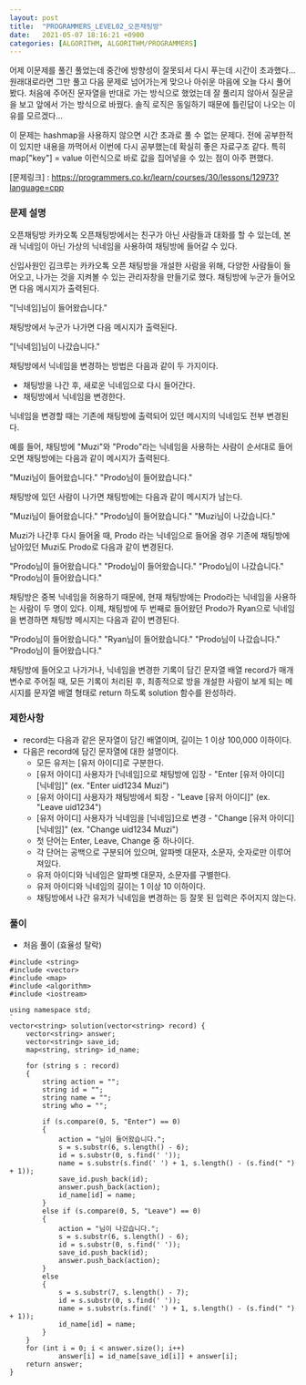 ```yaml
---
layout: post
title:  "PROGRAMMERS_LEVEL02_오픈채팅방"
date:   2021-05-07 18:16:21 +0900
categories: [ALGORITHM, ALGORITHM/PROGRAMMERS]
---
```


어제 이문제를 풀긴 풀었는데 중간에 방향성이 잘못되서 다시 푸는데 시간이 초과했다... 원래대로라면 그만 풀고 다음 문제로 넘어가는게 맞으나 아쉬운 마음에 오늘 다시 풀어봤다. 처음에 주어진 문자열을 반대로 가는 방식으로 했었는데 잘 풀리지 않아서 질문글을 보고 앞에서 가는 방식으로 바꿨다. 솔직 로직은 동일하기 때문에 틀린답이 나오는 이유를 모르겠다... 

이 문제는 hashmap을 사용하지 않으면 시간 초과로 풀 수 없는 문제다. 전에 공부한적이 있지만 내용을 까먹어서 이번에 다시 공부했는데 확실히 좋은 자료구조 같다. 특히 map["key"] = value 이런식으로 바로 값을 집어넣을 수 있는 점이 아주 편했다.

[문제링크] : https://programmers.co.kr/learn/courses/30/lessons/12973?language=cpp

### 문제 설명
오픈채팅방
카카오톡 오픈채팅방에서는 친구가 아닌 사람들과 대화를 할 수 있는데, 본래 닉네임이 아닌 가상의 닉네임을 사용하여 채팅방에 들어갈 수 있다.

신입사원인 김크루는 카카오톡 오픈 채팅방을 개설한 사람을 위해, 다양한 사람들이 들어오고, 나가는 것을 지켜볼 수 있는 관리자창을 만들기로 했다. 채팅방에 누군가 들어오면 다음 메시지가 출력된다.

"[닉네임]님이 들어왔습니다."

채팅방에서 누군가 나가면 다음 메시지가 출력된다.

"[닉네임]님이 나갔습니다."

채팅방에서 닉네임을 변경하는 방법은 다음과 같이 두 가지이다.
- 채팅방을 나간 후, 새로운 닉네임으로 다시 들어간다.
- 채팅방에서 닉네임을 변경한다.

닉네임을 변경할 때는 기존에 채팅방에 출력되어 있던 메시지의 닉네임도 전부 변경된다.

예를 들어, 채팅방에 "Muzi"와 "Prodo"라는 닉네임을 사용하는 사람이 순서대로 들어오면 채팅방에는 다음과 같이 메시지가 출력된다.

"Muzi님이 들어왔습니다."
"Prodo님이 들어왔습니다."

채팅방에 있던 사람이 나가면 채팅방에는 다음과 같이 메시지가 남는다.

"Muzi님이 들어왔습니다."
"Prodo님이 들어왔습니다."
"Muzi님이 나갔습니다."

Muzi가 나간후 다시 들어올 때, Prodo 라는 닉네임으로 들어올 경우 기존에 채팅방에 남아있던 Muzi도 Prodo로 다음과 같이 변경된다.

"Prodo님이 들어왔습니다."
"Prodo님이 들어왔습니다."
"Prodo님이 나갔습니다."
"Prodo님이 들어왔습니다."

채팅방은 중복 닉네임을 허용하기 때문에, 현재 채팅방에는 Prodo라는 닉네임을 사용하는 사람이 두 명이 있다. 이제, 채팅방에 두 번째로 들어왔던 Prodo가 Ryan으로 닉네임을 변경하면 채팅방 메시지는 다음과 같이 변경된다.

"Prodo님이 들어왔습니다."
"Ryan님이 들어왔습니다."
"Prodo님이 나갔습니다."
"Prodo님이 들어왔습니다."

채팅방에 들어오고 나가거나, 닉네임을 변경한 기록이 담긴 문자열 배열 record가 매개변수로 주어질 때, 모든 기록이 처리된 후, 최종적으로 방을 개설한 사람이 보게 되는 메시지를 문자열 배열 형태로 return 하도록 solution 함수를 완성하라.

### 제한사항
- record는 다음과 같은 문자열이 담긴 배열이며, 길이는 1 이상 100,000 이하이다.
- 다음은 record에 담긴 문자열에 대한 설명이다.
    - 모든 유저는 [유저 아이디]로 구분한다.
    - [유저 아이디] 사용자가 [닉네임]으로 채팅방에 입장 - "Enter [유저 아이디] [닉네임]" (ex. "Enter uid1234 Muzi")
    - [유저 아이디] 사용자가 채팅방에서 퇴장 - "Leave [유저 아이디]" (ex. "Leave uid1234")
    - [유저 아이디] 사용자가 닉네임을 [닉네임]으로 변경 - "Change [유저 아이디] [닉네임]" (ex. "Change uid1234 Muzi")
    - 첫 단어는 Enter, Leave, Change 중 하나이다.
    - 각 단어는 공백으로 구분되어 있으며, 알파벳 대문자, 소문자, 숫자로만 이루어져있다.
    - 유저 아이디와 닉네임은 알파벳 대문자, 소문자를 구별한다.
    - 유저 아이디와 닉네임의 길이는 1 이상 10 이하이다.
    - 채팅방에서 나간 유저가 닉네임을 변경하는 등 잘못 된 입력은 주어지지 않는다.

### 풀이
- 처음 풀이 (효율성 탈락)
```
#include <string>
#include <vector>
#include <map>
#include <algorithm>
#include <iostream>

using namespace std;
`
vector<string> solution(vector<string> record) {
    vector<string> answer;
    vector<string> save_id;
    map<string, string> id_name;
    
    for (string s : record)
    {
        string action = "";
        string id = "";
        string name = "";
        string who = "";
        
        if (s.compare(0, 5, "Enter") == 0)
        {
            action = "님이 들어왔습니다.";
            s = s.substr(6, s.length() - 6);
            id = s.substr(0, s.find(' '));
            name = s.substr(s.find(' ') + 1, s.length() - (s.find(" ") + 1));
            save_id.push_back(id);
            answer.push_back(action);
            id_name[id] = name;
        }
        else if (s.compare(0, 5, "Leave") == 0)
        {
            action = "님이 나갔습니다.";
            s = s.substr(6, s.length() - 6);
            id = s.substr(0, s.find(' '));
            save_id.push_back(id);
            answer.push_back(action);
        }
        else
        {
            s = s.substr(7, s.length() - 7);
            id = s.substr(0, s.find(' '));
            name = s.substr(s.find(' ') + 1, s.length() - (s.find(" ") + 1));
            id_name[id] = name;
        }       
    }    
    for (int i = 0; i < answer.size(); i++)
            answer[i] = id_name[save_id[i]] + answer[i];
    return answer;
}
```